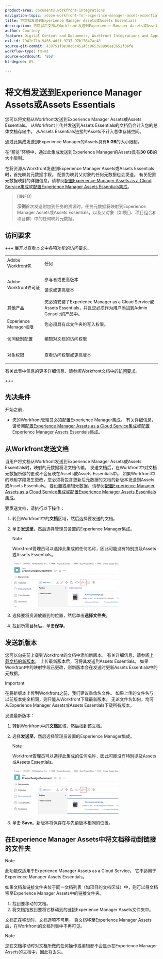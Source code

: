```yaml
---
product-area: documents;workfront-integrations
navigation-topic: adobe-workfront-for-experince-manager-asset-essentials
title: 将文档发送到Experience Manager Assets或Assets Essentials
description: 您可以将文档从Workfront发送到Experience Manager Assets或Assets Essentials。 从Workfront上传并发送到Assets Essentials的文档仍会计入您的总体文档存储中。 从Assets Essentials链接的Assets不计入总体存储空间。
author: Courtney
feature: Digital Content and Documents, Workfront Integrations and Apps
exl-id: 7942e77b-9466-4dff-9737-97b17647ac48
source-git-commit: 430751f0e38c6c45145c965398990ee3652f36fe
workflow-type: tm+mt
source-wordcount: '868'
ht-degree: 0%

---
```


# 将文档发送到Experience Manager Assets或Assets Essentials

您可以将文档从Workfront发送到Experience Manager Assets或Assets Essentials。 从Workfront上传并发送到Assets Essentials的文档仍会计入您的总体文档存储中。 从Assets Essentials链接的Assets不计入总体存储空间。

通过此集成发送到Experience Manager的Assets具有&#x200B;**5 GB**&#x200B;的大小限制。

在“预览”环境中，通过此集成发送到Experience Manager的Assets具有&#x200B;**30 GB**&#x200B;的大小限制。

在将资源从Workfront发送到Experience Manager Assets或Assets Essentials时，首先映射元数据字段。 配置为映射父对象的任何元数据也会发送。 有关配置元数据映射的详细信息，请参阅[配置Experience Manager Assets as a Cloud Service集成](/help/quicksilver/administration-and-setup/configure-integrations/configure-aacs-integration.md)或[配置Experience Manager Assets Essentials集成](/help/quicksilver/documents/adobe-workfront-for-experience-manager-assets-essentials/setup-asset-essentials.md)。

>[!INFO]
>
>**示例**&#x200B;首次发送附加到任务的资源时，任务元数据将映射到Experience Manager Assets或Assets Essentials，以及父对象（如项目、项目组合和项目群）中的任何映射元数据。

## 访问要求

+++ 展开以查看本文中各项功能的访问要求。

<table style="table-layout:auto"> 
 <col> 
 <col> 
 <tbody> 
  <tr> 
   <td role="rowheader">Adobe Workfront包</td> 
   <td> <p> 任何</p> </td> 
  </tr> 
  <tr> 
   <td role="rowheader">Adobe Workfront许可证</td> 
   <td> 
   <p>参与者或更高版本</p> 
   <p>请求或更高版本</p> </td> 
  </tr> 
  <tr> 
   <td role="rowheader">其他产品</td> 
   <td>您必须安装了Experience Manager as a Cloud Service或Assets Essentials，并且您必须作为用户添加到Admin Console的产品中。</td> 
  </tr> 
   <tr> 
    <td role="rowheader">Experience Manager权限</td> 
    <td>您必须具有此文件夹的写入权限。</td> 
   </tr>
  <tr> 
   <td role="rowheader">访问级别配置</td> 
   <td> <p>编辑对文档的访问权限</p> </td> 
  </tr> 
  <tr> 
   <td role="rowheader">对象权限</td> 
   <td> <p>查看访问权限或更高版本</p> </td> 
  </tr> 
 </tbody> 
</table>

有关此表中信息的更多详细信息，请参阅Workfront文档中的[访问要求](/help/quicksilver/administration-and-setup/add-users/access-levels-and-object-permissions/access-level-requirements-in-documentation.md)。

+++

## 先决条件

开始之前，

* 您的Workfront管理员必须配置Experience Manager集成。 有关详细信息，请参阅[配置Experience Manager Assets as a Cloud Service集成](/help/quicksilver/administration-and-setup/configure-integrations/configure-aacs-integration.md)或[配置Experience Manager Assets Essentials集成](/help/quicksilver/documents/adobe-workfront-for-experience-manager-assets-essentials/setup-asset-essentials.md)。


## 从Workfront发送文档

当用户将文档从Workfront发送到Experience Manager Assets或Assets Essentials时，映射的元数据将沿文档传输。 发送文档后，在Workfront中对文档元数据所做的更改不会反映在Assets或Assets Essentials中。 如果Workfront中的映射字段发生更改，您必须将包含更新后元数据的文档的新版本发送到Assets或Assets Essentials。 要设置或编辑元数据，请参阅[配置Experience Manager Assets as a Cloud Service集成](/help/quicksilver/administration-and-setup/configure-integrations/configure-aacs-integration.md)或[配置Experience Manager Assets Essentials集成](../../documents/adobe-workfront-for-experience-manager-assets-essentials/setup-asset-essentials.md)。

要发送文档，请执行以下操作：

1. 转到Workfront中的&#x200B;**文档**&#x200B;区域，然后选择要发送的文档。
1. 单击&#x200B;**发送至**，然后选择管理员设置的Experience Manager集成。

   >[!NOTE]
   >
   >Workfront管理员可以选择此集成的任何名称，因此可能没有特别提及Assets或Assets Essentials。

   ![发送至](assets/copy-of-send-to-in-toolbar-350x149.png)

1. 选择要将资源放置到的位置，然后单击&#x200B;**选择文件夹**。
1. 找到所需目标后，单击&#x200B;**保存**。

## 发送新版本

您可以向先前上载到Workfront的文档中添加新版本。 有关详细信息，请参阅[上载文档的新版本](../../documents/managing-documents/upload-new-document-version.md)。 上传最新版本后，可将其发送到Assets Essentials。 如果Workfront中的映射字段已更改，则新版本会在发送时更新Assets Essentials中的元数据。

>[!IMPORTANT]
>
>在将新版本上传到Workfront之前，我们建议重命名文件。 如果上传的文件名与以前版本完全相同，则只能从Workfront下载最新版本。 无论文件名如何，均可从Experience Manager Assets或Assets Essentials下载所有版本。

发送最新版本：

1. 转到Workfront中的&#x200B;**文档**&#x200B;区域，然后找到该文档。
1. 选择&#x200B;**发送至**，然后选择管理员设置的Experience Manager集成。

   >[!NOTE]
   >
   >Workfront管理员可以选择此集成的任何名称，因此可能没有特别提及Assets或Assets Essentials。

   ![发送至](assets/copy-of-send-to-in-toolbar-350x149.png)

1. 单击 **Save**。新版本将保存在与先前版本相同的位置。

## 在Experience Manager Assets中将文档移动到链接的文件夹

>[!NOTE]
>
>此功能仅适用于Experience Manager Assets as a Cloud Service。 它不适用于Experience Manager Assets Essentials。

如果文档和链接文件夹位于同一文档列表（如项目的文档区域）中，则可以将文档移至Experience Manager Assets中的链接文件夹。

1. 找到要移动的文档。
1. 将文档拖放到要将它移动到的链接Experience Manager Assets文件夹中。

文档正在移动时，文档选项不可用。 将文档移至Experience Manager Assets后，在Workfront的文档列表中不再可见。

>[!NOTE]
>
> 您在文档移动时对文档所做的任何操作或编辑都不会显示在Experience Manager Assets的文档中，因此将丢失。

